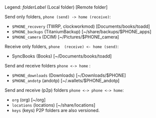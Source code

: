 Legend:
_folderLabel_ (Local folder) [Remote folder]

Send only folders, `phone (send) -> home (receive)`: 

- `$PHONE_recovery` (TWRP, clockworkmod) [Documents/books/toadd]
- `$PHONE_backups` (TitaniumBackup) [~/share/backups/$PHONE_apps]
- `$PHONE_camera` (DCIM) [~/Pictures/$PHONE_camera]

Receive only folders, `phone  (receive) <- home (send)`:
- SyncBooks (Books) [~/Documents/books/toadd]

Send and receive folders `phone <-> home` :
- `$PHONE_downloads` (Downloads) [~/Downloads/$PHONE]
- `$PHONE_andotp` (andotp) [~/.wallets/$PHONE_andotp]

Send and receive (p2p) folders `phone <-> phone <-> home`:
- `org` (org) [~/org]
- `locations` (locations) [~/share/locations]
- `keys` (keys)
P2P folders are also versioned.
